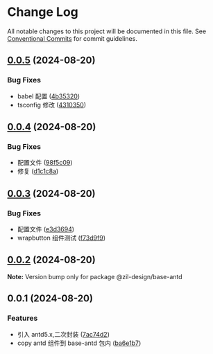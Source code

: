# Change Log

All notable changes to this project will be documented in this file.
See [Conventional Commits](https://conventionalcommits.org) for commit guidelines.

## [0.0.5](https://github.com/hzl-stack/Zil-Design/compare/@zil-design/base-antd@0.0.4...@zil-design/base-antd@0.0.5) (2024-08-20)

### Bug Fixes

- babel 配置 ([4b35320](https://github.com/hzl-stack/Zil-Design/commit/4b35320d8e8d96586cdc5e2972fea6fa66b79066))
- tsconfig 修改 ([4310350](https://github.com/hzl-stack/Zil-Design/commit/43103501f472e10170ee6f9f9f5385a9d92849bd))

## [0.0.4](https://github.com/hzl-stack/Zil-Design/compare/@zil-design/base-antd@0.0.3...@zil-design/base-antd@0.0.4) (2024-08-20)

### Bug Fixes

- 配置文件 ([98f5c09](https://github.com/hzl-stack/Zil-Design/commit/98f5c090e100478a5def4ead8458cb29a1cf905c))
- 修复 ([d1c1c8a](https://github.com/hzl-stack/Zil-Design/commit/d1c1c8a16d27d944decf02bd7310341032c33712))

## [0.0.3](https://github.com/hzl-stack/Zil-Design/compare/@zil-design/base-antd@0.0.2...@zil-design/base-antd@0.0.3) (2024-08-20)

### Bug Fixes

- 配置文件 ([e3d3694](https://github.com/hzl-stack/Zil-Design/commit/e3d3694777983b2fd0b82db0c6cca395c21a7b53))
- wrapbutton 组件测试 ([f73d9f9](https://github.com/hzl-stack/Zil-Design/commit/f73d9f95d26c4a6b9469a54319a29f59d89e40f4))

## [0.0.2](https://github.com/hzl-stack/Zil-Design/compare/@zil-design/base-antd@0.0.1...@zil-design/base-antd@0.0.2) (2024-08-20)

**Note:** Version bump only for package @zil-design/base-antd

## 0.0.1 (2024-08-20)

### Features

- 引入 antd5.x,二次封装 ([7ac74d2](https://github.com/hzl-stack/Zil-Design/commit/7ac74d27ba55b0d03d5789b30f7632a938d5c390))
- copy antd 组件到 base-antd 包内 ([ba6e1b7](https://github.com/hzl-stack/Zil-Design/commit/ba6e1b7a6a6fe2f0a072b4e46480ff75433abccb))
